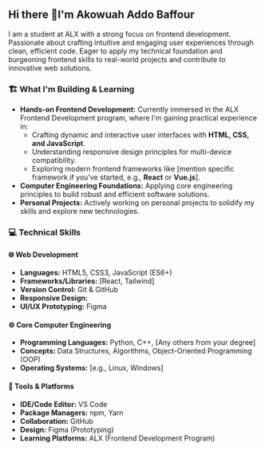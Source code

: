 ## Hi there 👋I'm Akowuah Addo Baffour
I am a student at ALX with a strong focus on frontend development. Passionate about crafting intuitive and engaging user experiences through clean, efficient code. Eager to apply my technical foundation and burgeoning frontend skills to real-world projects and contribute to innovative web solutions.
### :building_construction: What I'm Building & Learning

* **Hands-on Frontend Development:** Currently immersed in the ALX Frontend Development program, where I'm gaining practical experience in:
    * Crafting dynamic and interactive user interfaces with **HTML, CSS, and JavaScript**.
    * Understanding responsive design principles for multi-device compatibility.
    * Exploring modern frontend frameworks like [mention specific framework if you've started, e.g., **React** or **Vue.js**].
* **Computer Engineering Foundations:** Applying core engineering principles to build robust and efficient software solutions.
* **Personal Projects:** Actively working on personal projects to solidify my skills and explore new technologies.


### :computer: Technical Skills

#### :globe_with_meridians: Web Development
* **Languages:** HTML5, CSS3, JavaScript (ES6+)
* **Frameworks/Libraries:** [React, Tailwind]
* **Version Control:** Git & GitHub
* **Responsive Design:**
* **UI/UX Prototyping:** Figma

#### :gear: Core Computer Engineering
* **Programming Languages:** Python, C++, [Any others from your degree]
* **Concepts:** Data Structures, Algorithms, Object-Oriented Programming (OOP)
* **Operating Systems:** [e.g., Linux, Windows]

#### :toolbox: Tools & Platforms
* **IDE/Code Editor:** VS Code
* **Package Managers:** npm, Yarn
* **Collaboration:** GitHub
* **Design:** Figma (Prototyping)
* **Learning Platforms:** ALX (Frontend Development Program)







